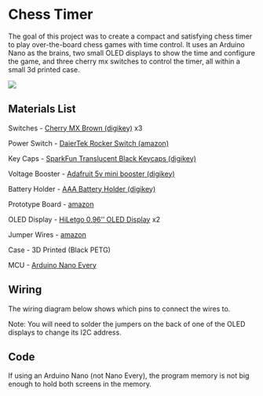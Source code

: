 # Chess Timer

The goal of this project was to create a compact and satisfying chess timer to play over-the-board chess games with time control. It uses an Arduino Nano as the brains, two small OLED displays to show the time and configure the game, and three cherry mx switches to control the timer, all within a small 3d printed case.

![](img\Chess_Timer_2022-Jan-20_03-01-05AM-000_CustomizedView14700881950.png)

## Materials List

Switches - [Cherry MX Brown (digikey)](https://www.digikey.com/en/products/detail/cherry-americas-llc/MX1A-G1NA/7537122) x3

Power Switch - [DaierTek Rocker Switch (amazon)](https://www.amazon.com/gp/product/B07S2QJKTX/ref=ppx_yo_dt_b_asin_title_o07_s00?ie=UTF8&psc=1)

Key Caps - [SparkFun Translucent Black Keycaps (digikey)](https://www.digikey.com/en/products/detail/sparkfun-electronics/PRT-15307/10130912)

Voltage Booster - [Adafruit 5v mini booster (digikey)](https://www.digikey.com/en/products/detail/adafruit-industries-llc/4654/12697636)

Battery Holder - [AAA Battery Holder (digikey)](https://www.digikey.com/en/products/detail/keystone-electronics/2468/303817)

Prototype Board - [amazon](https://www.amazon.com/Prototype-Universal-Perfboard-Soldering-Compatible/dp/B07LF7N5K9)

OLED Display - [HiLetgo 0.96’’ OLED Display](https://www.amazon.com/gp/product/B06XRBTBTB/ref=ppx_yo_dt_b_asin_title_o00_s00?ie=UTF8&th=1) x2

Jumper Wires - [amazon](https://www.amazon.com/EDGELEC-Breadboard-Optional-Assorted-Multicolored/dp/B07GD2BWPY/ref=sr_1_1_sspa?crid=2DL50N9TG456D&keywords=jumper+wires&qid=1643639854&s=industrial&sprefix=jumper+wires%2Cindustrial%2C128&sr=1-1-spons&psc=1&spLa=ZW5jcnlwdGVkUXVhbGlmaWVyPUEyT1hFVVFEOUUzTjQ1JmVuY3J5cHRlZElkPUEwNTY4OTk4M09SNDdXTzIxSkxFVyZlbmNyeXB0ZWRBZElkPUEwOTQ1NDM2MUpBN1RMSkJGREFMWiZ3aWRnZXROYW1lPXNwX2F0ZiZhY3Rpb249Y2xpY2tSZWRpcmVjdCZkb05vdExvZ0NsaWNrPXRydWU=)

Case - 3D Printed (Black PETG)

MCU - [Arduino Nano Every](https://store-usa.arduino.cc/products/arduino-nano-every-with-headers?gclid=Cj0KCQiArt6PBhCoARIsAMF5wahwZKMWHL1fq-DChFeSEfrtX608ick-iNuaEiH_mXz8zZ4XBC26nFgaAhvWEALw_wcB)

## Wiring

The wiring diagram below shows which pins to connect the wires to.

Note: You will need to solder the jumpers on the back of one of the OLED displays to change its I2C address.

## Code

If using an Arduino Nano (not Nano Every), the program memory is not big enough to hold both screens in the memory.
